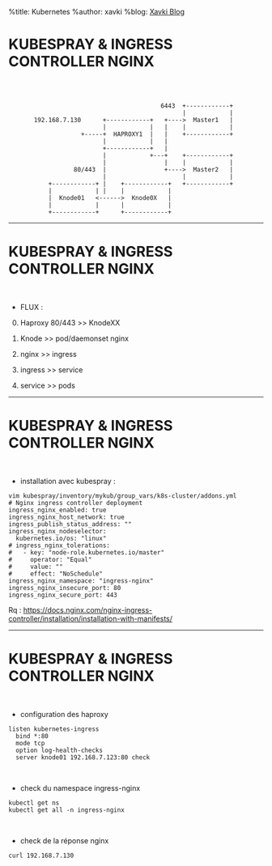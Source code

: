 %title: Kubernetes 
%author: xavki
%blog: [Xavki Blog](https://xavki.blog)


# KUBESPRAY & INGRESS CONTROLLER NGINX


<br>

```

                                          6443  +------------+
                                                |            |
       192.168.7.130      +------------+   +---->  Master1   |
                          |            |   |    |            |
                    +-----+  HAPROXY1  |   |    +------------+
                          |            |   |
                          +------------+   |
                          |            +---+    +------------+
                          |                |    |            |
                  80/443  |                +---->  Master2   |
                          |                     |            |
           +------------+ |    +------------+   +------------+
           |            | |    |            |
           |  Knode01   <------>  Knode0X   |
           |            |      |            |
           +------------+      +------------+
```


------------------------------------------------------------------------

# KUBESPRAY & INGRESS CONTROLLER NGINX



<br>

* FLUX :

0. Haproxy 80/443 >> KnodeXX

1. Knode >> pod/daemonset nginx

2. nginx >> ingress

3. ingress >> service

4. service >> pods



-----------------------------------------------------------------------


# KUBESPRAY & INGRESS CONTROLLER NGINX


<br>

* installation avec kubespray :

```
vim kubespray/inventory/mykub/group_vars/k8s-cluster/addons.yml
# Nginx ingress controller deployment
ingress_nginx_enabled: true
ingress_nginx_host_network: true
ingress_publish_status_address: ""
ingress_nginx_nodeselector:
  kubernetes.io/os: "linux"
# ingress_nginx_tolerations:
#   - key: "node-role.kubernetes.io/master"
#     operator: "Equal"
#     value: ""
#     effect: "NoSchedule"
ingress_nginx_namespace: "ingress-nginx"
ingress_nginx_insecure_port: 80
ingress_nginx_secure_port: 443
```

Rq : https://docs.nginx.com/nginx-ingress-controller/installation/installation-with-manifests/

---------------------------------------------------------------------------


# KUBESPRAY & INGRESS CONTROLLER NGINX

<br>

* configuration des haproxy

```
listen kubernetes-ingress
  bind *:80
  mode tcp
  option log-health-checks
  server knode01 192.168.7.123:80 check
```

<br>

* check du namespace ingress-nginx

```
kubectl get ns
kubectl get all -n ingress-nginx
```

<br>

* check de la réponse nginx

```
curl 192.168.7.130
```
